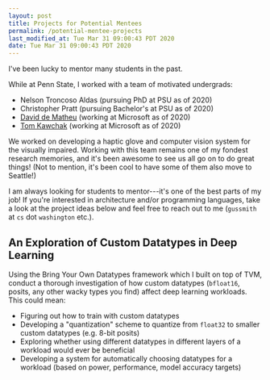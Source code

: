 ```yaml
---
layout: post
title: Projects for Potential Mentees
permalink: /potential-mentee-projects
last_modified_at: Tue Mar 31 09:00:43 PDT 2020
date: Tue Mar 31 09:00:43 PDT 2020
---
```


I've been lucky to mentor many students in the past.

While at Penn State, I worked with a team of motivated undergrads:
- Nelson Troncoso Aldas (pursuing PhD at PSU as of 2020)
- Christopher Pratt (pursuing Bachelor's at PSU as of 2020)
- [David de Matheu](https://www.linkedin.com/in/ddematheu/) (working at Microsoft as of 2020)
- [Tom Kawchak](https://www.linkedin.com/in/tkawchak/) (working at Microsoft as of 2020)

We worked on developing a haptic glove and computer vision system for the visually impaired.
Working with this team remains one of my fondest research memories, and it's been awesome to see us all go on to do great things!
(Not to mention, it's been cool to have some of them also move to Seattle!)

I am always looking for students to mentor---it's one of the best parts of my job!
If you're interested in architecture and/or programming languages, take a look at the project ideas below and feel free to reach out to me (`gussmith` at `cs` dot `washington` etc.).

## An Exploration of Custom Datatypes in Deep Learning

Using the Bring Your Own Datatypes framework which I built on top of TVM, conduct a thorough investigation of how custom datatypes (`bfloat16`, posits, any other wacky types you find) affect deep learning workloads.
This could mean:
- Figuring out how to train with custom datatypes
- Developing a "quantization" scheme to quantize from `float32` to smaller custom datatypes (e.g. 8-bit posits)
- Exploring whether using different datatypes in different layers of a workload would ever be beneficial
- Developing a system for automatically choosing datatypes for a workload (based on power, performance, model accuracy targets)
